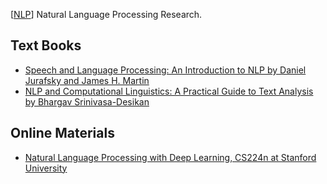[[NLP](https://en.wikipedia.org/wiki/Natural_language_processing)] Natural Language Processing Research.

## Text Books
* [Speech and Language Processing: An Introduction to NLP by Daniel Jurafsky and  James H. Martin](https://www.amazon.com/Processing-Introduction-Computational-Linguistics-Recognition/dp/9332518416)
* [NLP and Computational Linguistics: A Practical Guide to Text Analysis by Bhargav Srinivasa-Desikan](https://www.amazon.com/Natural-Language-Processing-Computational-Linguistics-ebook/dp/B07BWH779J/ref=sr_1_1?qid=1585192525&refinements=p_27%3ABhargav+Srinivasa-Desikan&s=books&sr=1-1&text=Bhargav+Srinivasa-Desikan)

## Online Materials
* [Natural Language Processing with Deep Learning, CS224n at Stanford University](http://web.stanford.edu/class/cs224n/)


